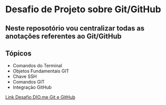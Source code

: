 # Desafio de Projeto sobre Git/GitHub

## Neste reposotório vou centralizar todas as anotações referentes ao Git/GitHub

## Tópicos

 - Comandos do Terminal
 - Objetos Fundamentais GIT
 - Chave SSH
 - Comandos GIT
 - Integração GitHub

[Link Desafio DIO.me Git e GitHub](https://web.dio.me/lab/criando-seu-primeiro-repositorio-no-github-para-compartilhar-seu-progresso/learning/e714fb1c-4990-4c47-99a5-d97703e40b4d)